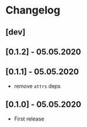 # Changelog

[dev]
-----

[0.1.2] - 05.05.2020
---------------------

[0.1.1] - 05.05.2020
---------------------
* remove `attrs` deps

[0.1.0] - 05.05.2020
---------------------
* First release